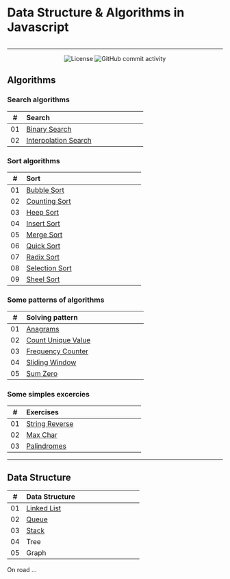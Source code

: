 # Data Structure & Algorithms in Javascript

<p align="center">
  <img src="https://i.imgur.com/qAUgBFG.png" alt="" />
</p>

---

<div align="center">
  <img src="https://img.shields.io/badge/Licence-MIT-green" alt="License">
  <img alt="GitHub commit activity" src="https://img.shields.io/github/commit-activity/y/tienduy-nguyen/ds-algorithms">
</div>

## Algorithms

### Search algorithms

|  #  | Search &nbsp; &nbsp; &nbsp; &nbsp; &nbsp; &nbsp; &nbsp; &nbsp; &nbsp; &nbsp; &nbsp; &nbsp; &nbsp; &nbsp; &nbsp;&nbsp; &nbsp; &nbsp; &nbsp; &nbsp; &nbsp; &nbsp; &nbsp; &nbsp; &nbsp; |
| :-: | :----------------------------------------------------------------------------------------------------------------------------------------------------------------------------------- |
| 01  | [Binary Search](https://github.com/tienduy-nguyen/ds-algorithms/tree/master/algorithms/search/binary-search)                                                                         |
| 02  | [Interpolation Search](https://github.com/tienduy-nguyen/ds-algorithms/tree/master/algorithms/search/interpolation-search)                                                           |

### Sort algorithms

|  #  | Sort &nbsp; &nbsp; &nbsp; &nbsp; &nbsp; &nbsp; &nbsp; &nbsp; &nbsp; &nbsp; &nbsp; &nbsp; &nbsp; &nbsp; &nbsp;&nbsp; &nbsp; &nbsp; &nbsp; &nbsp; &nbsp; &nbsp; &nbsp; &nbsp; &nbsp; &nbsp; &nbsp; |
| :-: | :----------------------------------------------------------------------------------------------------------------------------------------------------------------------------------------------- |
| 01  | [Bubble Sort](https://github.com/tienduy-nguyen/ds-algorithms/tree/master/algorithms/sort/bubble-sort)                                                                                           |
| 02  | [Counting Sort](https://github.com/tienduy-nguyen/ds-algorithms/tree/master/algorithms/sort/counting-sort)                                                                                       |
| 03  | [Heep Sort](https://github.com/tienduy-nguyen/ds-algorithms/tree/master/algorithms/sort/heep-sort/src)                                                                                           |
| 04  | [Insert Sort](https://github.com/tienduy-nguyen/ds-algorithms/tree/master/algorithms/sort/insert-sort)                                                                                           |
| 05  | [Merge Sort](https://github.com/tienduy-nguyen/ds-algorithms/tree/master/algorithms/sort/merge-sort)                                                                                             |
| 06  | [Quick Sort](https://github.com/tienduy-nguyen/ds-algorithms/tree/master/algorithms/sort/quick-sort)                                                                                             |
| 07  | [Radix Sort](https://github.com/tienduy-nguyen/ds-algorithms/tree/master/algorithms/sort/radix-sort/src)                                                                                         |
| 08  | [Selection Sort](https://github.com/tienduy-nguyen/ds-algorithms/tree/master/algorithms/sort/selection-sort)                                                                                     |
| 09  | [Sheel Sort](https://github.com/tienduy-nguyen/ds-algorithms/tree/master/algorithms/sort/shell-sort)                                                                                             |

### Some patterns of algorithms

|  #  | Solving pattern &nbsp; &nbsp; &nbsp; &nbsp; &nbsp; &nbsp; &nbsp; &nbsp; &nbsp; &nbsp; &nbsp; &nbsp; &nbsp; &nbsp; &nbsp; &nbsp; &nbsp; |
| :-: | :------------------------------------------------------------------------------------------------------------------------------------- |
| 01  | [Anagrams](https://github.com/tienduy-nguyen/ds-algorithms/blob/master/algorithms/solving-pattern/anagrams.js)                         |
| 02  | [Count Unique Value](https://github.com/tienduy-nguyen/ds-algorithms/blob/master/algorithms/solving-pattern/countUniqueValue.js)       |
| 03  | [Frequency Counter](https://github.com/tienduy-nguyen/ds-algorithms/blob/master/algorithms/solving-pattern/frequencyCounter.js)        |
| 04  | [Sliding Window](https://github.com/tienduy-nguyen/ds-algorithms/blob/master/algorithms/solving-pattern/slidingWindow.js)              |
| 05  | [Sum Zero](https://github.com/tienduy-nguyen/ds-algorithms/blob/master/algorithms/solving-pattern/sumZero.js)                          |

### Some simples excercies

|  #  | Exercises &nbsp; &nbsp; &nbsp; &nbsp; &nbsp; &nbsp; &nbsp; &nbsp; &nbsp; &nbsp; &nbsp; &nbsp; &nbsp; &nbsp; &nbsp;&nbsp; &nbsp; &nbsp; &nbsp; &nbsp; &nbsp; &nbsp; |
| :-: | :----------------------------------------------------------------------------------------------------------------------------------------------------------------- |
| 01  | [String Reverse](https://github.com/tienduy-nguyen/ds-algorithms/tree/master/algorithms/exercises/stringReverse)                                                   |
| 02  | [Max Char](https://github.com/tienduy-nguyen/ds-algorithms/tree/master/algorithms/exercises/maxChar)                                                               |
| 03  | [Palindromes](https://github.com/tienduy-nguyen/ds-algorithms/tree/master/algorithms/exercises/palindromes)                                                        |

---

## Data Structure

|  #  | Data Structure &nbsp; &nbsp; &nbsp; &nbsp; &nbsp; &nbsp; &nbsp; &nbsp; &nbsp; &nbsp; &nbsp; &nbsp; &nbsp; &nbsp; &nbsp; &nbsp;&nbsp; |
| :-: | :----------------------------------------------------------------------------------------------------------------------------------- |
| 01  | [Linked List](https://github.com/tienduy-nguyen/ds-algorithms/tree/master/data-structure/linked-list)                                |
| 02  | [Queue](https://github.com/tienduy-nguyen/ds-algorithms/tree/master/data-structure/queue)                                            |
| 03  | [Stack](https://github.com/tienduy-nguyen/ds-algorithms/tree/master/data-structure/stack)                                            |
| 04  | Tree                                                                                                                                 |
| 05  | Graph                                                                                                                                |

On road ...
